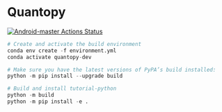 # Quantopy
[![Android-master Actions Status](https://github.com/quantopy-dev/quantopy/workflows/CI/badge.svg)](https://github.com/quantopy-dev/quantopy/actions)

```python
# Create and activate the build environment
conda env create -f environment.yml
conda activate quantopy-dev

# Make sure you have the latest versions of PyPA’s build installed:
python -m pip install --upgrade build

# Build and install tutorial-python
python -m build
python -m pip install -e .
```
